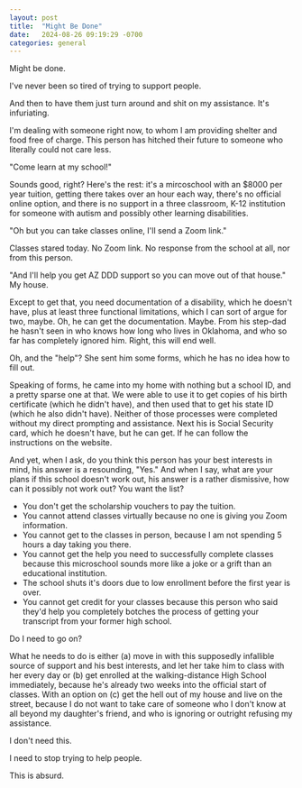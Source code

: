 ```yaml
---
layout: post
title:  "Might Be Done"
date:   2024-08-26 09:19:29 -0700
categories: general
---
```


Might be done.

I've never been so tired of trying to support people.

And then to have them just turn around and shit on my assistance.  It's infuriating.

I'm dealing with someone right now, to whom I am providing shelter and food free of charge.  This person has hitched their future to someone who literally could not care less.

"Come learn at my school!"

Sounds good, right?  Here's the rest: it's a mircoschool with an $8000 per year tuition, getting there takes over an hour each way, there's no official online option, and there is no support in a three classroom, K-12 institution for someone with autism and possibly other learning disabilities.  

"Oh but you can take classes online, I'll send a Zoom link."

Classes stared today.  No Zoom link.  No response from the school at all, nor from this person.

"And I'll help you get AZ DDD support so you can move out of that house."  My house.

Except to get that, you need documentation of a disability, which he doesn't have, plus at least three functional limitations, which I can sort of argue for two, maybe.  Oh, he can get the documentation. Maybe. From his step-dad he hasn't seen in who knows how long who lives in Oklahoma, and who so far has completely ignored him.  Right, this will end well.

Oh, and the "help"?  She sent him some forms, which he has no idea how to fill out.

Speaking of forms, he came into my home with nothing but a school ID, and a pretty sparse one at that.  We were able to use it to get copies of his birth certificate (which he didn't have), and then used that to get his state ID (which he also didn't have).  Neither of those processes were completed without my direct prompting and assistance.  Next his is Social Security card, which he doesn't have, but he can get.  If he can follow the instructions on the website.

And yet, when I ask, do you think this person has your best interests in mind, his answer is a resounding, "Yes."  And when I say, what are your plans if this school doesn't work out, his answer is a rather dismissive, how can it possibly not work out?  You want the list?

- You don't get the scholarship vouchers to pay the tuition.
- You cannot attend classes virtually because no one is giving you Zoom information.
- You cannot get to the classes in person, because I am not spending 5 hours a day taking you there.
- You cannot get the help you need to successfully complete classes because this microschool sounds more like a joke or a grift than an educational institution.
- The school shuts it's doors due to low enrollment before the first year is over.
- You cannot get credit for your classes because this person who said they'd help you completely botches the process of getting your transcript from your former high school.

Do I need to go on?

What he needs to do is either (a) move in with this supposedly infallible source of support and his best interests, and let her take him to class with her every day or (b) get enrolled at the walking-distance High School immediately, because he's already two weeks into the official start of classes.  With an option on (c) get the hell out of my house and live on the street, because I do not want to take care of someone who I don't know at all beyond my daughter's friend, and who is ignoring or outright refusing my assistance.

I don't need this.

I need to stop trying to help people.

This is absurd.
